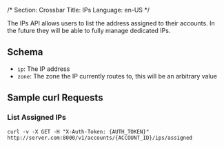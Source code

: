 /*
Section: Crossbar
Title: IPs
Language: en-US
*/

The IPs API allows users to list the address assigned to their accounts.  In the future they will be able to fully manage dedicated IPs.

## Schema

* `ip`: The IP address
* `zone`: The zone the IP currently routes to, this will be an arbitrary value

## Sample curl Requests

### List Assigned IPs

    curl -v -X GET -H "X-Auth-Token: {AUTH_TOKEN}" http://server.com:8000/v1/accounts/{ACCOUNT_ID}/ips/assigned
